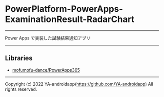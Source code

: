 # PowerPlatform-PowerApps-ExaminationResult-RadarChart

---

Power Apps で実装した試験結果通知アプリ

---

## Libraries

* [mofumofu-dance/PowerApps365](https://github.com/mofumofu-dance/PowerApps365/tree/master/Samples/SVG_Radar_Chart)

---

Copyright (c) 2022 YA-androidapp(https://github.com/YA-androidapp) All rights reserved.
